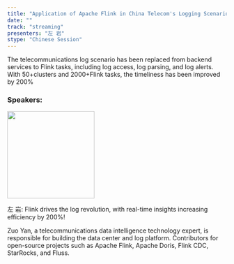 ```yaml
---
title: "Application of Apache Flink in China Telecom's Logging Scenario"
date: ""
track: "streaming"
presenters: "左 岩"
stype: "Chinese Session"
---
```


The telecommunications log scenario has been replaced from backend services to Flink tasks, including log access, log parsing, and log alerts. With 50+clusters and 2000+Flink tasks, the timeliness has been improved by 200%

### Speakers:


<img src="https://sessionize.com/image/3e2f-400o400o1-nyYsi4kXsTiAwBjfBy4BNP.png" width="200" /><br/>

左 岩: Flink drives the log revolution, with real-time insights increasing efficiency by 200%!

Zuo Yan, a telecommunications data intelligence technology expert, is responsible for building the data center and log platform. Contributors for open-source projects such as Apache Flink, Apache Doris, Flink CDC, StarRocks, and Fluss.

